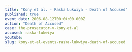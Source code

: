 ```yaml
---
title: "Kony et al. - Raska Lukwiya - Death of Accused"
published: true
event_date: 2006-08-12T00:00:00.000Z
action: "Death of Accused"
case: the-prosecutor-v-kony-et-al
accused: raska-lukwiya
youtube:
slug: kony-et-al-events-raska-lukwiya-death-of-accused
---
```


